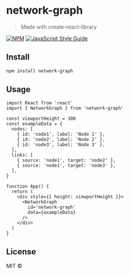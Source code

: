 # network-graph

> Made with create-react-library

[![NPM](https://img.shields.io/npm/v/network-graph.svg)](https://www.npmjs.com/package/network-graph) [![JavaScript Style Guide](https://img.shields.io/badge/code_style-standard-brightgreen.svg)](https://standardjs.com)

## Install

```bash
npm install network-graph
```

## Usage

```tsx
import React from 'react'
import { NetworkGraph } from 'network-graph'

const viewportHeight = 300
const exampleData = {
  nodes: [
    { id: 'node1', label: 'Node 1' },
    { id: 'node2', label: 'Node 2' },
    { id: 'node3', label: 'Node 3' },
  ],
  links: [
    { source: 'node1', target: 'node2' },
    { source: 'node1', target: 'node3' },
  ],
}

function App() {
  return (
    <div style={{ height: viewportHeight }}>
      <NetworkGraph
        id='network-graph'
        data={exampleData}
      />
    </div>
  )
}
```

## License

MIT © [](https://github.com/)
